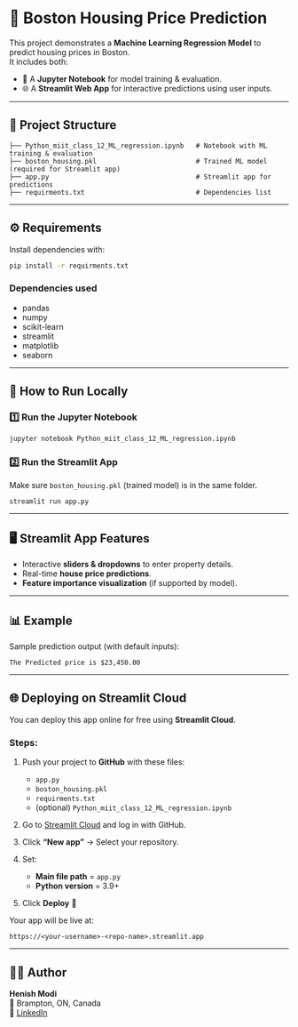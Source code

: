 # 🏡 Boston Housing Price Prediction  

This project demonstrates a **Machine Learning Regression Model** to predict housing prices in Boston.  
It includes both:  
- 📓 A **Jupyter Notebook** for model training & evaluation.  
- 🌐 A **Streamlit Web App** for interactive predictions using user inputs.  

---

## 📂 Project Structure  

```
├── Python_miit_class_12_ML_regression.ipynb   # Notebook with ML training & evaluation
├── boston_housing.pkl                         # Trained ML model (required for Streamlit app)
├── app.py                                     # Streamlit app for predictions
├── requirments.txt                            # Dependencies list
```

---

## ⚙️ Requirements  

Install dependencies with:  

```bash
pip install -r requirments.txt
```

### Dependencies used  
- pandas  
- numpy  
- scikit-learn  
- streamlit  
- matplotlib  
- seaborn  

---

## 🚀 How to Run Locally  

### 1️⃣ Run the Jupyter Notebook  
```bash
jupyter notebook Python_miit_class_12_ML_regression.ipynb
```

### 2️⃣ Run the Streamlit App  
Make sure `boston_housing.pkl` (trained model) is in the same folder.  

```bash
streamlit run app.py
```

---

## 🖥️ Streamlit App Features  

- Interactive **sliders & dropdowns** to enter property details.  
- Real-time **house price predictions**.  
- **Feature importance visualization** (if supported by model).  

---

## 📊 Example  

Sample prediction output (with default inputs):  
```
The Predicted price is $23,450.00
```

---

## 🌐 Deploying on Streamlit Cloud  

You can deploy this app online for free using **Streamlit Cloud**.  

### Steps:  
1. Push your project to **GitHub** with these files:  
   - `app.py`  
   - `boston_housing.pkl`  
   - `requirments.txt`  
   - (optional) `Python_miit_class_12_ML_regression.ipynb`  

2. Go to [Streamlit Cloud](https://streamlit.io/cloud) and log in with GitHub.  

3. Click **“New app”** → Select your repository.  

4. Set:  
   - **Main file path** = `app.py`  
   - **Python version** = 3.9+  

5. Click **Deploy** 🚀  

Your app will be live at:  
```
https://<your-username>-<repo-name>.streamlit.app
```

---

## 🧑‍💻 Author  

**Henish Modi**  
📍 Brampton, ON, Canada  
🔗 [LinkedIn](https://www.linkedin.com/in/henishmodi24)  
